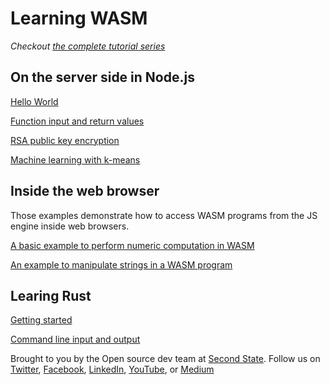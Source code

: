 
# Learning WASM

*Checkout [the complete tutorial series](https://docs.secondstate.io/beginners-guide-to-webassembly/why-webassembly)*

## On the server side in Node.js

[Hello World](nodejs/hello.md)

[Function input and return values](nodejs/functions.md)

[RSA public key encryption](nodejs/rsa_example.md)

[Machine learning with k-means](nodejs/kmeans.md)

## Inside the web browser

Those examples demonstrate how to access WASM programs from the JS engine inside web browsers.

[A basic example to perform numeric computation in WASM](browser/triple.md)

[An example to manipulate strings in a WASM program](browser/hello.md)

## Learing Rust

[Getting started](rust/hello.md)

[Command line input and output](rust/cli.md)

Brought to you by the Open source dev team at [Second State](https://www.secondstate.io/). Follow us on [Twitter](https://twitter.com/secondstateinc), [Facebook](https://www.facebook.com/SecondState.io/), [LinkedIn](https://www.linkedin.com/company/second-state/), [YouTube](https://www.youtube.com/channel/UCePMT5duHcIbJlwJRSOPDMQ), or [Medium](https://medium.com/wasm)
